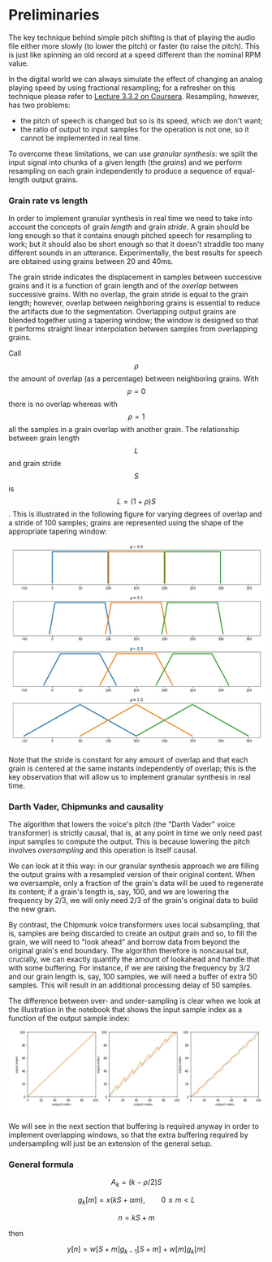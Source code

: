 # Preliminaries

The key technique behind simple pitch shifting is that of playing the audio file either more slowly \(to lower the pitch\) or faster \(to raise the pitch\). This is just like spinning an old record at a speed different than the nominal RPM value.

In the digital world we can always simulate the effect of changing an analog playing speed by using fractional resampling; for a refresher on this technique please refer to [Lecture 3.3.2 on Coursera](https://www.coursera.org/learn/dsp3/home/week/3). Resampling, however, has two problems:

* the pitch of speech is changed but so is its speed, which we don't want;
* the ratio of output to input samples for the operation is not one, so it cannot be implemented in real time.

To overcome these limitations, we can use _granular synthesis_: we split the input signal into chunks of a given length \(the _grains_\) and we perform resampling on each grain independently to produce a sequence of equal-length output grains.

### Grain rate vs length

In order to implement granular synthesis in real time we need to take into account the concepts of grain _length_ and grain _stride_. A grain should be long enough so that it contains enough pitched speech for resampling to work; but it should also be short enough so that it doesn't straddle too many different sounds in an utterance. Experimentally, the best results for speech are obtained using grains between 20 and 40ms.

The grain stride indicates the displacement in samples between successive grains and it is a function of grain length and of the _overlap_ between successive grains. With no overlap, the grain stride is equal to the grain length; however, overlap between neighboring grains is essential to reduce the artifacts due to the segmentation. Overlapping output grains are blended together using a tapering window; the window is designed so that it performs straight linear interpolation between samples from overlapping grains.

Call $$\rho$$the amount of overlap \(as a percentage\) between neighboring grains. With $$\rho = 0$$there is no overlap whereas with $$\rho = 1$$all the samples in a grain overlap with another grain. The relationship between grain length $$L$$and grain stride $$S$$is $$L = (1+\rho)S$$. This is illustrated in the following figure for varying degrees of overlap and a stride of 100 samples; grains are represented using the shape of the appropriate tapering window:

![](../../../.gitbook/assets/grains.jpg)

Note that the stride is constant for any amount of overlap and that each grain is centered at the same instants independently of overlap; this is the key observation that will allow us to implement granular synthesis in real time. 

### Darth Vader, Chipmunks and causality

The algorithm that lowers the voice's pitch \(the "Darth Vader" voice transformer\) is strictly causal, that is, at any point in time we only need past input samples to compute the output. This is because lowering the pitch involves _oversampling_ and this operation is itself causal. 

We can look at it this way: in our granular synthesis approach we are filling the output grains with a resampled version of their original content. When we oversample, only a fraction of the grain's data will be used to regenerate its content; if a grain's length is, say, 100, and we are lowering the frequency by 2/3, we will only need 2/3 of the grain's original data to build the new grain. 

By contrast, the Chipmunk voice transformers uses local subsampling, that is, samples are being discarded to create an output grain and so, to fill the grain, we will need to "look ahead" and borrow data from beyond the original grain's end boundary. The algorithm therefore is noncausal but, crucially, we can exactly quantify the amount of lookahead and handle that with some buffering. For instance, if we are raising the frequency by 3/2 and our grain length is, say, 100 samples, we will need a buffer of extra 50 samples. This will result in an additional processing delay of 50 samples. 

The difference between over- and under-sampling is clear when we look at the illustration in the notebook that shows the input sample index as a function of the output sample index:

![input index vs output index for a\) the passthrough, b\) the Chipmunk, c\) Darth Vader](../../../.gitbook/assets/granular.jpg)

We will see in the next section that buffering is required anyway in order to implement overlapping windows, so that the extra buffering required by undersampling will just be an extension of the general setup.

### General formula

$$
A_k = (k - \rho/2)S
$$

$$
g_k[m] = x(kS + \alpha m), \qquad 0 \leq m < L
$$

$$
n = kS + m
$$

then

$$
y[n] = w[S+m]g_{k-1}[S+m] + w[m]g_k[m]
$$



